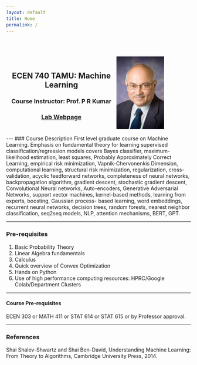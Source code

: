 ```yaml
---
layout: default
title: Home
permalink: /
---
```

<br>
<br>
<div style="display: flex; align-items: center;">
  <div style="text-align: center; flex-grow: 1;">
    <h2>ECEN 740 TAMU: Machine Learning </h2>
    <h3> Course Instructor: Prof. P R Kumar </h3>
    <h3> <a href="https://cesg.tamu.edu/faculty/p-r-kumar/">Lab Webpage</a> </h3>
    
  </div>
  <figure style="margin-left: auto;">
    <img src="docs/Kumar.jpg" alt=" " style="width: 80%;">
  </figure>
</div>
---
### Course Description
First level graduate course on Machine Learning.
Emphasis on fundamental theory for learning supervised classification/regression models
covers Bayes classifier, maximum-likelihood estimation, least squares, Probably Approximately Correct Learning, empirical risk minimization, Vapnik-Chervonenkis Dimension, computational learning, structural risk minimization, regularization, cross-validation, acyclic feedforward networks, completeness of neural networks, backpropagation algorithm, gradient descent, stochastic gradient descent, Convolutional Neural networks, Auto-encoders, Generative Adversarial Networks, support vector machines, kernel-based methods, learning from experts, boosting, Gaussian process- based learning, word embeddings, recurrent neural networks, decision trees, random forests, nearest neighbor classification, seq2seq models, NLP, attention mechanisms, BERT, GPT.

---
### Pre-requisites

1. Basic Probability Theory
2. Linear Algebra fundamentals
3. Calculus
4. Quick overview of Convex Optimization
5. Hands on Python
6. Use of high performance computing resources: HPRC/Google Colab/Department Clusters

---

#### Course Pre-requisites
ECEN 303 or MATH 411 or STAT 614 or STAT 615 or by Professor approval.

---
### References

Shai Shalev-Shwartz and Shai Ben-David, Understanding Machine Learning: From Theory to Algorithms, Cambridge University Press, 2014.


